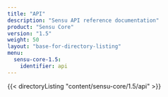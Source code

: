```yaml
---
title: "API"
description: "Sensu API reference documentation"
product: "Sensu Core"
version: "1.5"
weight: 50
layout: "base-for-directory-listing"
menu: 
  sensu-core-1.5:
    identifier: api
---
```


{{< directoryListing "content/sensu-core/1.5/api" >}}

